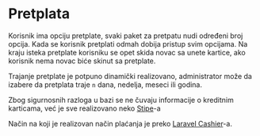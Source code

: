 # Pretplata

Korisnik ima opciju pretplate, svaki paket za pretpatu nudi određeni broj opcija. Kada se korisnik pretplati odmah dobija pristup svim opcijama. Na kraju isteka pretplate korisniku se opet skida novac sa unete kartice, ako korisnik nema novac biće skinut sa pretplate.

Trajanje pretplate je potpuno dinamički realizovano, administrator može da izabere da pretplata traje `n` dana, nedelja, meseci ili godina.

Zbog sigurnosnih razloga u bazi se ne čuvaju informacije o kreditnim karticama, već je sve realizovano neko [Stipe](https://stripe.com)-a

Način na koji je realizovan način plaćanja je preko [Laravel Cashier](https://laravel.com/docs/5.6/billing)-a.